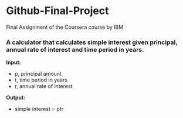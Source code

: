 # Github-Final-Project
Final Assignment of the Coursera course by IBM

### A calculator that calculates simple interest given principal, annual rate of interest and time period in years.
**Input:**
  - p, principal amount
  - t, time period in years
  - r, annual rate of interest

**Output:**
  - simple interest = p*t*r
